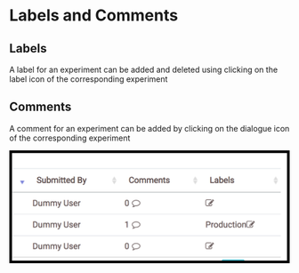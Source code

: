 # Labels and Comments

## Labels
A label for an experiment can be added and deleted using clicking on the label icon of the corresponding experiment

## Comments
A comment for an experiment can be added by clicking on the dialogue icon of the corresponding experiment

![Screenshot](../img/20.png)
